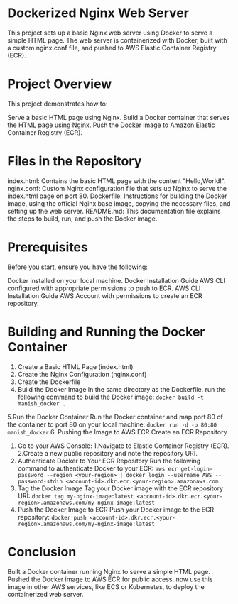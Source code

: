 # Dockerized Nginx Web Server
This project sets up a basic Nginx web server using Docker to serve a simple HTML page. The web server is containerized with Docker, built with a custom nginx.conf file, and pushed to AWS Elastic Container Registry (ECR).

# Project Overview
This project demonstrates how to:

Serve a basic HTML page using Nginx.
Build a Docker container that serves the HTML page using Nginx.
Push the Docker image to Amazon Elastic Container Registry (ECR).

# Files in the Repository
index.html: Contains the basic HTML page with the content "Hello,World!".
nginx.conf: Custom Nginx configuration file that sets up Nginx to serve the index.html page on port 80.
Dockerfile: Instructions for building the Docker image, using the official Nginx base image, copying the necessary files, and setting up the web server.
README.md: This documentation file explains the steps to build, run, and push the Docker image.

# Prerequisites
Before you start, ensure you have the following:

Docker installed on your local machine.
Docker Installation Guide
AWS CLI configured with appropriate permissions to push to ECR.
AWS CLI Installation Guide
AWS Account with permissions to create an ECR repository.

# Building and Running the Docker Container
1. Create a Basic HTML Page (index.html)
2. Create the Nginx Configuration (nginx.conf)
3. Create the Dockerfile
4. Build the Docker Image
In the same directory as the Dockerfile, run the following command to build the Docker image:
```docker build -t manish_docker .```

5.Run the Docker Container
Run the Docker container and map port 80 of the container to port 80 on your local machine:
```docker run -d -p 80:80 manish_docker```
6. Pushing the Image to AWS ECR
Create an ECR Repository
1. Go to your AWS Console:
  1.Navigate to Elastic Container Registry (ECR).
  2.Create a new public repository and note the repository URI.
2. Authenticate Docker to Your ECR Repository
Run the following command to authenticate Docker to your ECR:
```aws ecr get-login-password --region <your-region> | docker login --username AWS --password-stdin <account-id>.dkr.ecr.<your-region>.amazonaws.com```
3. Tag the Docker Image
Tag your Docker image with the ECR repository URI:
```docker tag my-nginx-image:latest <account-id>.dkr.ecr.<your-region>.amazonaws.com/my-nginx-image:latest```
4. Push the Docker Image to ECR
Push your Docker image to the ECR repository:
```docker push <account-id>.dkr.ecr.<your-region>.amazonaws.com/my-nginx-image:latest```

# Conclusion

Built a Docker container running Nginx to serve a simple HTML page.
Pushed the Docker image to AWS ECR for public access.
now use this image in other AWS services, like ECS or Kubernetes, to deploy the containerized web server.




  
